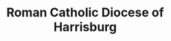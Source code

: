 ---
layout: repo
title: "Roman Catholic Diocese of Harrisburg"
id: 13754
permalink: repos/13754/
---